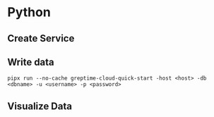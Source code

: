 # Python

## Create Service
<!--@include: ./create-service.md-->

## Write data
<!--@include: ../../db-cloud-shared/quick-start/python.md-->

```shell
pipx run --no-cache greptime-cloud-quick-start -host <host> -db <dbname> -u <username> -p <password>
```

## Visualize Data
<!--@include: ./visualize-data.md-->
